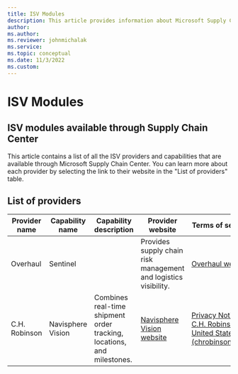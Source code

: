 ```yaml
---
title: ISV Modules
description: This article provides information about Microsoft Supply Chain Center's ISV modules.
author: 
ms.author: 
ms.reviewer: johnmichalak
ms.service: 
ms.topic: conceptual
ms.date: 11/3/2022
ms.custom:
---
```


# ISV Modules

## ISV modules available through Supply Chain Center

This article contains a list of all the ISV providers and capabilities that are available through Microsoft Supply Chain Center. You can learn more about each provider by selecting the link to their website in the "List of providers" table.

## List of providers

| **Provider name** | **Capability name** | **Capability description** | **Provider website** | **Terms of service** |
| ------------------|---------------------|----------------------------|----------------------|----------------------|
| Overhaul | Sentinel | | Provides supply chain risk management and logistics visibility. | [Overhaul website](https://over-haul.com/) | [Terms and Conditions - Overhaul (over-haul.com)](https://over-haul.com/terms-and-conditions/) |
| C.H. Robinson | Navisphere Vision | Combines real-time shipment order tracking, locations, and milestones. | [Navisphere Vision website](https://www.chrobinson.com/en-us/technology/shipper-technology/navisphere/navisphere-vision/) | [Privacy Notice — C.H. Robinson — United States (chrobinson.com)](https://www.chrobinson.com/en-us/privacy-notice/) |
